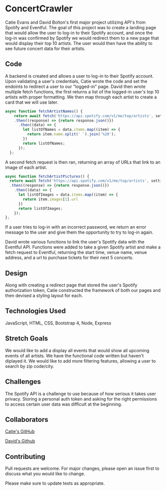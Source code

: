 # ConcertCrawler


Catie Evans and David Bolton's first major project utilizing API's from Spotify and Eventful.
The goal of this project was to create a landing page that would allow the user to log-in to their Spotify account, and once the log-in was confirmed by Spotify we would redirect them to a new page that would display their top 10 artists. The user would then have the ability to see future concert data for their artists.

## Code

A backend is created and allows a user to log-in to their Spotify account. Upon validating a user's credentials, Catie wrote the code and set the endoints to redirect a user to our "logged-in" page.
David then wrote multiple fetch functions, the first returns a list of the logged-in user's top 10 artists with proper formatting. We then map through each artist to create a card that we will use later.
```javascript
async function fetchArtistNames() {
    return await fetch('https://api.spotify.com/v1/me/top/artists', settings)
    .then((response) => {return response.json()})
      .then((data) => {
        let listOfNames = data.items.map((item) => {
          return item.name.split(' ').join('%20');
        })
        return listOfNames;
      });
  };
  ```
  A second fetch request is then ran, returning an array of URLs that link to an image of each artist.
  ```javascript
  async function fetchArtistPictures() {
    return await fetch('https://api.spotify.com/v1/me/top/artists', settings)
    .then((response) => {return response.json()})
      .then((data) => {
        let listOfImages = data.items.map((item) => {
          return item.images[1].url
        })
        return listOfImages;
      });
  };
```
If a user tries to log-in with an incorrect password, we return an error message to the user and give them the opportunity to try to log-in again.


David wrote various functions to link the user's Spotify data with the Eventful API. Functions were added to take a given Spotify artist and make a fetch request to Eventful, returning the start time, venue name, venue address, and a url to purchase tickets for their next 5 concerts.

## Design

Along with creating a redirect page that stored the user's Spotify authorization token, Catie constructed the framework of both our pages and then devised a styling layout for each.

## Technologies Used
JavaScript, HTML, CSS, Bootstrap 4, Node, Express

## Stretch Goals
We would like to add a display all events that would show all upcoming events of all artists. We have the functional code written but haven't diplayed it. We would like to add more filtering features, allowing a user to search by zip code/city. 

## Challenges
The Spotify API is a challenge to use because of how serious it takes user privacy. Storing a personal auth token and asking for the right permissions to access certain user data was difficult at the beginning. 


## Collaborators 

[Catie's GitHub](https://github.com/evanscatie)

[David's Github](https://github.com/Aerohob)

## Contributing
Pull requests are welcome. For major changes, please open an issue first to discuss what you would like to change.

Please make sure to update tests as appropriate.

